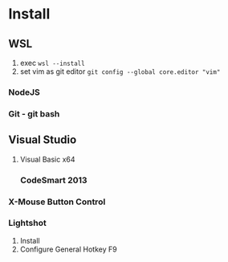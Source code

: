 # Install

## WSL
1. exec ` wsl --install ` 
1. set vim as git editor `git config --global core.editor "vim"`


### NodeJS

### Git - git bash

## Visual Studio
1. Visual Basic x64

    ### CodeSmart 2013

### X-Mouse Button Control

### Lightshot
1. Install
1. Configure General Hotkey F9
